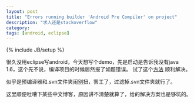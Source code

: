 ```yaml
---
layout: post
title: "Errors running builder 'Android Pre Compiler' on project"
description: "求人还是stackoverflow"
category: 
tags: [android, eclipse]
---
```

{% include JB/setup %}

很久没用eclipse写android，今天想写个demo，先是启动是告诉我没有java 1.6，这个先不说，编译项目的时候居然报了如题错误。
试了这个[方法](
http://stackoverflow.com/questions/14455018/eclipse-android-errors-running-builder-android-pre-compiler-on-project)
顺利解决。

似乎是预编译器和.svn文件夹闹别扭，罢工了，过滤掉.svn文件夹就行了。

这里顺便吐嘈下某些中文博客，原因讲不清楚就算了，给的解决方案也是够坑的。
